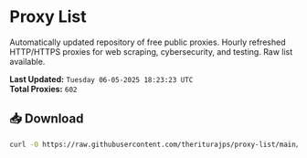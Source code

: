 # Proxy List

Automatically updated repository of free public proxies. Hourly refreshed HTTP/HTTPS proxies for web scraping, cybersecurity, and testing. Raw list available.

**Last Updated:** `Tuesday 06-05-2025 18:23:23 UTC`  
**Total Proxies:** `602`

## 📥 Download
```bash
curl -O https://raw.githubusercontent.com/theriturajps/proxy-list/main/proxies.txt
